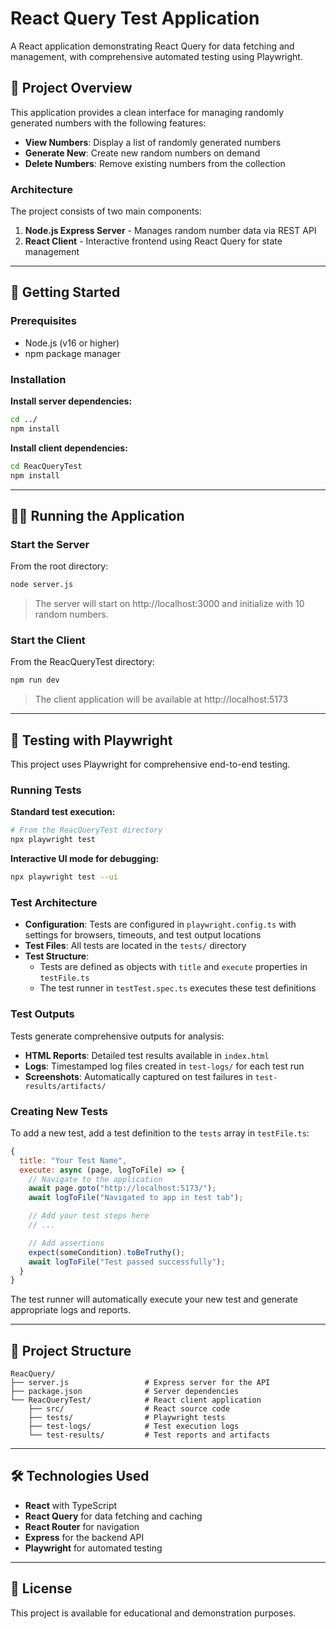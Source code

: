 # React Query Test Application

A React application demonstrating React Query for data fetching and management, with comprehensive automated testing using Playwright.

## 🌟 Project Overview

This application provides a clean interface for managing randomly generated numbers with the following features:

- **View Numbers**: Display a list of randomly generated numbers
- **Generate New**: Create new random numbers on demand  
- **Delete Numbers**: Remove existing numbers from the collection

### Architecture

The project consists of two main components:

1. **Node.js Express Server** - Manages random number data via REST API
2. **React Client** - Interactive frontend using React Query for state management

---

## 🚀 Getting Started

### Prerequisites

- Node.js (v16 or higher)
- npm package manager

### Installation

**Install server dependencies:**
```bash
cd ../
npm install
```

**Install client dependencies:**
```bash
cd ReacQueryTest
npm install
```

---

## 🏃‍♂️ Running the Application

### Start the Server

From the root directory:
```bash
node server.js
```

> The server will start on http://localhost:3000 and initialize with 10 random numbers.

### Start the Client

From the ReacQueryTest directory:
```bash
npm run dev
```

> The client application will be available at http://localhost:5173

---

## 🧪 Testing with Playwright

This project uses Playwright for comprehensive end-to-end testing.

### Running Tests

**Standard test execution:**
```bash
# From the ReacQueryTest directory
npx playwright test
```

**Interactive UI mode for debugging:**
```bash
npx playwright test --ui
```

### Test Architecture

- **Configuration**: Tests are configured in `playwright.config.ts` with settings for browsers, timeouts, and test output locations
- **Test Files**: All tests are located in the `tests/` directory
- **Test Structure**: 
  - Tests are defined as objects with `title` and `execute` properties in `testFile.ts`
  - The test runner in `testTest.spec.ts` executes these test definitions

### Test Outputs

Tests generate comprehensive outputs for analysis:

- **HTML Reports**: Detailed test results available in `index.html`
- **Logs**: Timestamped log files created in `test-logs/` for each test run
- **Screenshots**: Automatically captured on test failures in `test-results/artifacts/`

### Creating New Tests

To add a new test, add a test definition to the `tests` array in `testFile.ts`:

```javascript
{
  title: "Your Test Name",
  execute: async (page, logToFile) => {
    // Navigate to the application
    await page.goto("http://localhost:5173/");
    await logToFile("Navigated to app in test tab");

    // Add your test steps here
    // ...

    // Add assertions
    expect(someCondition).toBeTruthy();
    await logToFile("Test passed successfully");
  }
}
```

The test runner will automatically execute your new test and generate appropriate logs and reports.

---

## 📁 Project Structure

```
ReacQuery/
├── server.js                 # Express server for the API
├── package.json              # Server dependencies
└── ReacQueryTest/            # React client application
    ├── src/                  # React source code
    ├── tests/                # Playwright tests
    ├── test-logs/            # Test execution logs
    └── test-results/         # Test reports and artifacts
```

---

## 🛠️ Technologies Used

- **React** with TypeScript
- **React Query** for data fetching and caching
- **React Router** for navigation
- **Express** for the backend API
- **Playwright** for automated testing

---

## 📝 License

This project is available for educational and demonstration purposes.